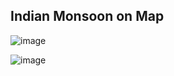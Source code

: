 ## Indian Monsoon on Map

![image](https://github.com/user-attachments/assets/849df72f-ddbc-4fc0-9427-31c71488513d)

![image](https://github.com/user-attachments/assets/e8d90cc2-6fb3-462f-95f4-37360681ce90)

